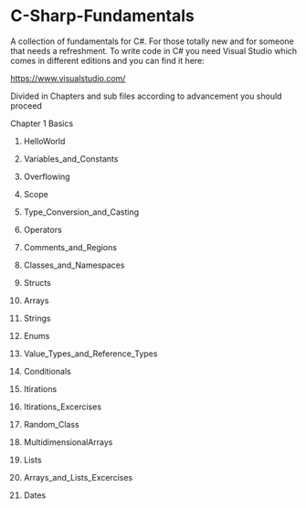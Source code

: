 # C-Sharp-Fundamentals

A collection of fundamentals for C#. For those totally new and for someone that needs a refreshment. 
To write code in C# you need Visual Studio which comes in different editions and you can find it here:

https://www.visualstudio.com/

Divided in Chapters and sub files according to advancement you should proceed

Chapter 1 Basics

1. HelloWorld

2. Variables_and_Constants

3. Overflowing

4. Scope

5. Type_Conversion_and_Casting

6. Operators

7. Comments_and_Regions

8. Classes_and_Namespaces

9. Structs

10. Arrays

11. Strings

12. Enums

13. Value_Types_and_Reference_Types

14. Conditionals

15. Itirations

16. Itirations_Excercises

17. Random_Class

18. MultidimensionalArrays

19. Lists

20. Arrays_and_Lists_Excercises

21. Dates







